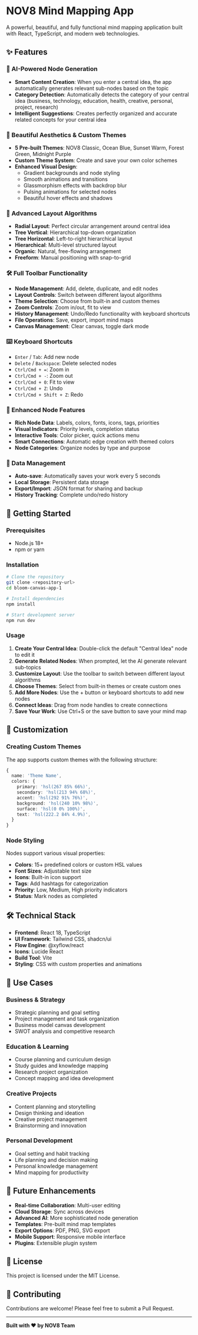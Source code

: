 # NOV8 Mind Mapping App

A powerful, beautiful, and fully functional mind mapping application built with React, TypeScript, and modern web technologies.

## ✨ Features

### 🧠 AI-Powered Node Generation
- **Smart Content Creation**: When you enter a central idea, the app automatically generates relevant sub-nodes based on the topic
- **Category Detection**: Automatically detects the category of your central idea (business, technology, education, health, creative, personal, project, research)
- **Intelligent Suggestions**: Creates perfectly organized and accurate related concepts for your central idea

### 🎨 Beautiful Aesthetics & Custom Themes
- **5 Pre-built Themes**: NOV8 Classic, Ocean Blue, Sunset Warm, Forest Green, Midnight Purple
- **Custom Theme System**: Create and save your own color schemes
- **Enhanced Visual Design**: 
  - Gradient backgrounds and node styling
  - Smooth animations and transitions
  - Glassmorphism effects with backdrop blur
  - Pulsing animations for selected nodes
  - Beautiful hover effects and shadows

### 🔧 Advanced Layout Algorithms
- **Radial Layout**: Perfect circular arrangement around central idea
- **Tree Vertical**: Hierarchical top-down organization
- **Tree Horizontal**: Left-to-right hierarchical layout
- **Hierarchical**: Multi-level structured layout
- **Organic**: Natural, free-flowing arrangement
- **Freeform**: Manual positioning with snap-to-grid

### 🛠️ Full Toolbar Functionality
- **Node Management**: Add, delete, duplicate, and edit nodes
- **Layout Controls**: Switch between different layout algorithms
- **Theme Selection**: Choose from built-in and custom themes
- **Zoom Controls**: Zoom in/out, fit to view
- **History Management**: Undo/Redo functionality with keyboard shortcuts
- **File Operations**: Save, export, import mind maps
- **Canvas Management**: Clear canvas, toggle dark mode

### ⌨️ Keyboard Shortcuts
- `Enter` / `Tab`: Add new node
- `Delete` / `Backspace`: Delete selected nodes
- `Ctrl/Cmd + =`: Zoom in
- `Ctrl/Cmd + -`: Zoom out
- `Ctrl/Cmd + 0`: Fit to view
- `Ctrl/Cmd + Z`: Undo
- `Ctrl/Cmd + Shift + Z`: Redo

### 🎯 Enhanced Node Features
- **Rich Node Data**: Labels, colors, fonts, icons, tags, priorities
- **Visual Indicators**: Priority levels, completion status
- **Interactive Tools**: Color picker, quick actions menu
- **Smart Connections**: Automatic edge creation with themed colors
- **Node Categories**: Organize nodes by type and purpose

### 💾 Data Management
- **Auto-save**: Automatically saves your work every 5 seconds
- **Local Storage**: Persistent data storage
- **Export/Import**: JSON format for sharing and backup
- **History Tracking**: Complete undo/redo history

## 🚀 Getting Started

### Prerequisites
- Node.js 18+ 
- npm or yarn

### Installation
```bash
# Clone the repository
git clone <repository-url>
cd bloom-canvas-app-1

# Install dependencies
npm install

# Start development server
npm run dev
```

### Usage
1. **Create Your Central Idea**: Double-click the default "Central Idea" node to edit it
2. **Generate Related Nodes**: When prompted, let the AI generate relevant sub-topics
3. **Customize Layout**: Use the toolbar to switch between different layout algorithms
4. **Choose Themes**: Select from built-in themes or create custom ones
5. **Add More Nodes**: Use the + button or keyboard shortcuts to add new nodes
6. **Connect Ideas**: Drag from node handles to create connections
7. **Save Your Work**: Use Ctrl+S or the save button to save your mind map

## 🎨 Customization

### Creating Custom Themes
The app supports custom themes with the following structure:
```typescript
{
  name: 'Theme Name',
  colors: {
    primary: 'hsl(267 85% 66%)',
    secondary: 'hsl(213 94% 68%)',
    accent: 'hsl(292 91% 76%)',
    background: 'hsl(240 10% 98%)',
    surface: 'hsl(0 0% 100%)',
    text: 'hsl(222.2 84% 4.9%)',
  }
}
```

### Node Styling
Nodes support various visual properties:
- **Colors**: 15+ predefined colors or custom HSL values
- **Font Sizes**: Adjustable text size
- **Icons**: Built-in icon support
- **Tags**: Add hashtags for categorization
- **Priority**: Low, Medium, High priority indicators
- **Status**: Mark nodes as completed

## 🛠️ Technical Stack

- **Frontend**: React 18, TypeScript
- **UI Framework**: Tailwind CSS, shadcn/ui
- **Flow Engine**: @xyflow/react
- **Icons**: Lucide React
- **Build Tool**: Vite
- **Styling**: CSS with custom properties and animations

## 🎯 Use Cases

### Business & Strategy
- Strategic planning and goal setting
- Project management and task organization
- Business model canvas development
- SWOT analysis and competitive research

### Education & Learning
- Course planning and curriculum design
- Study guides and knowledge mapping
- Research project organization
- Concept mapping and idea development

### Creative Projects
- Content planning and storytelling
- Design thinking and ideation
- Creative project management
- Brainstorming and innovation

### Personal Development
- Goal setting and habit tracking
- Life planning and decision making
- Personal knowledge management
- Mind mapping for productivity

## 🔮 Future Enhancements

- **Real-time Collaboration**: Multi-user editing
- **Cloud Storage**: Sync across devices
- **Advanced AI**: More sophisticated node generation
- **Templates**: Pre-built mind map templates
- **Export Options**: PDF, PNG, SVG export
- **Mobile Support**: Responsive mobile interface
- **Plugins**: Extensible plugin system

## 📝 License

This project is licensed under the MIT License.

## 🤝 Contributing

Contributions are welcome! Please feel free to submit a Pull Request.

---

**Built with ❤️ by NOV8 Team**
